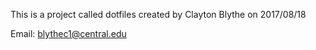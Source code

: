 

This is a project called dotfiles created by Clayton Blythe on 2017/08/18 

Email: blythec1@central.edu

